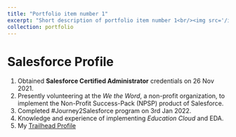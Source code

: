 ```yaml
---
title: "Portfolio item number 1"
excerpt: "Short description of portfolio item number 1<br/><img src='/images/500x300.png'>"
collection: portfolio
---
```



# Salesforce Profile

1. Obtained **Salesforce Certified Administrator** credentials on 26 Nov 2021.
2. Presently volunteering at the *We the Word*, a non-profit organization, to implement the Non-Profit Success-Pack (NPSP)  product of Salesforce.
3. Completed #Journey2Salesforce program on 3rd Jan 2022.
4. Knowledge and experience of implementing *Education Cloud* and EDA.
5. My [Trailhead Profile](https://trailblazer.me/id/akiwelekar)
